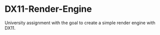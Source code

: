 # DX11-Render-Engine
University assignment with the goal to create a simple render engine with DX11.
